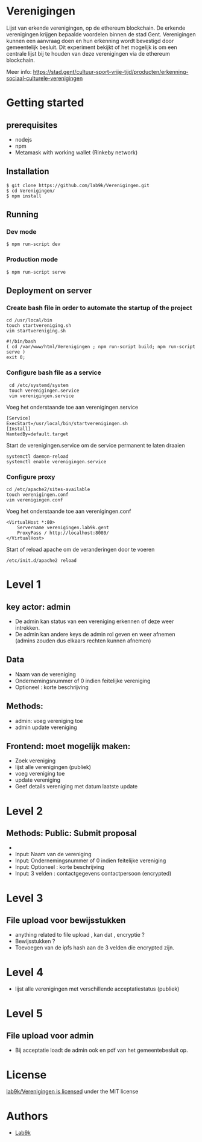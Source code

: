 # Verenigingen
Lijst van erkende verenigingen, op de ethereum blockchain.
De erkende verenigingen krijgen bepaalde voordelen binnen de stad Gent. Verenigingen kunnen een aanvraag doen en hun erkenning wordt bevestigd door gemeentelijk besluit. 
Dit experiment bekijkt of het mogelijk is om een centrale lijst bij te houden van deze verenigingen via de ethereum blockchain. 

Meer info: https://stad.gent/cultuur-sport-vrije-tijd/producten/erkenning-sociaal-culturele-verenigingen

# Getting started

## prerequisites

* nodejs
* npm
* Metamask with working wallet (Rinkeby network)

## Installation

    $ git clone https://github.com/lab9k/Verenigingen.git
    $ cd Verenigingen/
    $ npm install

## Running

### Dev mode
    $ npm run-script dev

### Production mode
    $ npm run-script serve

## Deployment on server

### Create bash file in order to automate the startup of the project  
    cd /usr/local/bin
    touch startvereniging.sh
    vim startvereniging.sh
    
    #!/bin/bash
    ( cd /var/www/html/Verenigingen ; npm run-script build; npm run-script serve )
    exit 0;
  
### Configure bash file as a service
```
 cd /etc/systemd/system
 touch verenigingen.service
 vim verenigingen.service 
```
Voeg het onderstaande toe aan verenigingen.service 
```
[Service]
ExecStart=/usr/local/bin/startverenigingen.sh
[Install]
WantedBy=default.target
```
Start de verenigingen.service om de service permanent te laten draaien
```
systemctl daemon-reload
systemctl enable verenigingen.service
```
    
### Configure proxy
```
cd /etc/apache2/sites-available
touch verenigingen.conf
vim verenigingen.conf
```
Voeg het onderstaande toe aan verenigingen.conf 
```    
<VirtualHost *:80>
    Servername verenigingen.lab9k.gent
    ProxyPass / http://localhost:8080/
</VirtualHost>
```
Start of reload apache om de veranderingen door te voeren
```   
/etc/init.d/apache2 reload
```   
# Level 1 

## key actor: admin
* De admin kan status van een vereniging erkennen of deze weer intrekken.
* De admin kan andere keys de admin rol geven en weer afnemen (admins zouden dus elkaars rechten kunnen afnemen)

## Data
* Naam van de vereniging
* Ondernemingsnummer of 0 indien feitelijke vereniging 
* Optioneel : korte beschrijving

## Methods:
* admin: voeg vereniging toe 
* admin update vereniging 

## Frontend: moet mogelijk maken: 
* Zoek vereniging 
* lijst alle verenigingen (publiek)
* voeg vereniging toe 
* update vereniging 
* Geef details vereniging met datum laatste update

# Level 2
## Methods: Public: Submit proposal
-  
- Input: Naam van de vereniging
- Input: Ondernemingsnummer of 0 indien feitelijke vereniging 
- Input: Optioneel : korte beschrijving
- Input: 3 velden : contactgegevens contactpersoon (encrypted)

# Level 3
## File upload voor bewijsstukken
* anything related to file upload , kan dat , encryptie ? 
* Bewijsstukken ?
* Toevoegen van de ipfs hash aan de 3 velden die encrypted zijn.

# Level 4
* lijst alle verenigingen met verschillende acceptatiestatus (publiek) 

# Level 5
## File upload voor admin
* Bij acceptatie loadt de admin ook en pdf van het gemeentebesluit op.

# License

[lab9k/Verenigingen is licensed](https://github.com/lab9k/Verenigingen/blob/develop/LICENSE) under the MIT license

# Authors

* [Lab9k](https://lab9k.github.io) 
